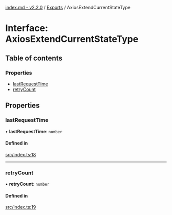 [index.md - v2.2.0](../README.md) / [Exports](../modules.md) / AxiosExtendCurrentStateType

# Interface: AxiosExtendCurrentStateType

## Table of contents

### Properties

-   [lastRequestTime](AxiosExtendCurrentStateType.md#lastrequesttime)
-   [retryCount](AxiosExtendCurrentStateType.md#retrycount)

## Properties

### lastRequestTime

• **lastRequestTime**: `number`

#### Defined in

[src/index.ts:18](https://github.com/saqqdy/axios-ex/blob/f7b7c02/src/index.ts#L18)

---

### retryCount

• **retryCount**: `number`

#### Defined in

[src/index.ts:19](https://github.com/saqqdy/axios-ex/blob/f7b7c02/src/index.ts#L19)
